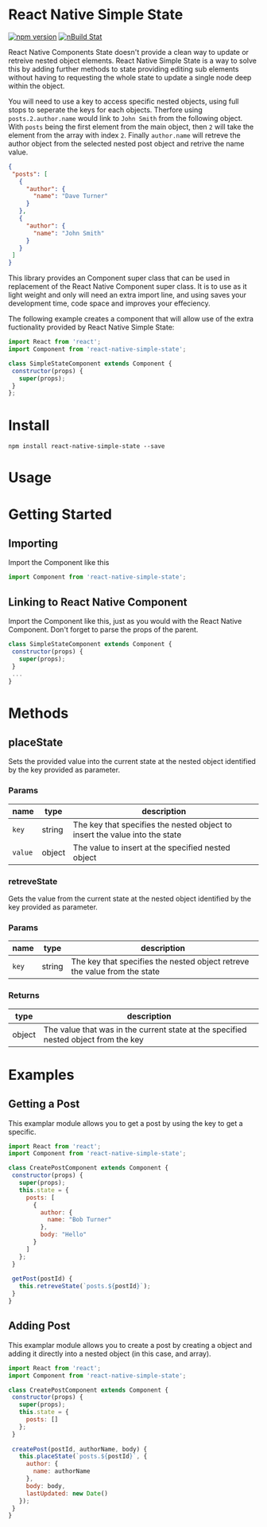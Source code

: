 React Native Simple State
===========================
[![npm version](https://badge.fury.io/js/react-native-simple-state.svg)](https://badge.fury.io/js/react-native-simple-state) [![nBuild Stat](https://travis-ci.org/HaywoodSolutions/react-native-simple-state.svg?branch=master)](https://badge.fury.io/js/react-native-category)

React Native Components State doesn't provide a clean way to update or retreive nested object elements. React Native Simple State is a way to solve this by adding further methods to state providing editing sub elements without having to requesting the whole state to update a single node deep within the object.

You will need to use a key to access specific nested objects, using full stops to seperate the keys for each objects. Therfore using ```posts.2.author.name``` would link to ```John Smith``` from the following object. With ```posts``` being the first element from the main object, then ```2``` will take the element from the array with index ```2```. Finally ```author.name``` will retreve the author object from the selected nested post object and retrive the name value.

 ```json
{
  "posts": [
    {
      "author": {
        "name": "Dave Turner"
      }
    },
    {
      "author": {
        "name": "John Smith"
      }
    }
  ]
}
 ```

This library provides an Component super class that can be used in replacement of the React Native Component super class. It is to use as it light weight and only will need an extra import line, and using saves your development time, code space and improves your effeciency.

The following example creates a component that will allow use of the extra fuctionality provided by React Native Simple State:

 ```jsx
import React from 'react';
import Component from 'react-native-simple-state';

class SimpleStateComponent extends Component {
  constructor(props) {
    super(props);
  }
};
 ```


Install
=======
```npm install react-native-simple-state --save```


Usage
=====

# Getting Started

## Importing
Import the Component like this

 ```jsx
import Component from 'react-native-simple-state';
 ```

## Linking to React Native Component
Import the Component like this, just as you would with the React Native Component. Don't forget to parse the props of the parent.

 ```jsx
class SimpleStateComponent extends Component {
  constructor(props) {
    super(props);
  }
  ...
}
 ```

# Methods

## placeState
Sets the provided value into the current state at the nested object identified by the key provided as parameter.

### Params
| name    | type   | description                                                                 |
| ------- | ------ | --------------------------------------------------------------------------- |
| `key`   | string | The key that specifies the nested object to insert the value into the state |
| `value` | object | The value to insert at the specified nested object                          |


### retreveState
Gets the value from the current state at the nested object identified by the key provided as parameter.

### Params
| name    | type   | description                                                                 |
| ------- | ------ | --------------------------------------------------------------------------- |
| `key`   | string | The key that specifies the nested object retreve the value from the state   |

### Returns
| type   | description                                                                           |
| ------ | ------------------------------------------------------------------------------------- |
| object | The value that was in the current state at the specified nested object from the key   |


# Examples

## Getting a Post
This examplar module allows you to get a post by using the key to get a specific.

 ```jsx
import React from 'react';
import Component from 'react-native-simple-state';

class CreatePostComponent extends Component {
  constructor(props) {
    super(props);
    this.state = {
      posts: [
        {
          author: {
            name: "Bob Turner"
          },
          body: "Hello"
        }
      ]
    };
  }
  
  getPost(postId) {
    this.retreveState(`posts.${postId}`);
  }
}
 ```


## Adding Post
This examplar module allows you to create a post by creating a object and adding it directly into a nested object (in this case, and array).

 ```jsx
import React from 'react';
import Component from 'react-native-simple-state';

class CreatePostComponent extends Component {
  constructor(props) {
    super(props);
    this.state = {
      posts: []
    };
  }
  
  createPost(postId, authorName, body) {
    this.placeState(`posts.${postId}`, {
      author: {
        name: authorName
      },
      body: body,
      lastUpdated: new Date()
    });
  }
}
 ```